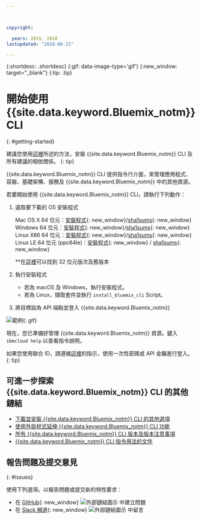 ```yaml
---



copyright:

  years: 2015, 2018
lastupdated: "2018-06-21"

---
```



{:shortdesc: .shortdesc}
{:gif: data-image-type='gif'}
{:new_window: target="_blank"}
{:tip: .tip}



# 開始使用 {{site.data.keyword.Bluemix_notm}} CLI
{: #getting-started}

建議您使用[這裡](/docs/cli/index.html)所述的方法，安裝 {{site.data.keyword.Bluemix_notm}} CLI 及所有建議的相依關係。
{: tip}


{{site.data.keyword.Bluemix_notm}} CLI 提供指令行介面，來管理應用程式、容器、基礎架構、服務及 {{site.data.keyword.Bluemix_notm}} 中的其他資源。


若要開始使用 {{site.data.keyword.Bluemix_notm}} CLI，請執行下列動作：

1. 選取要下載的 OS 安裝程式

   Mac OS X 64 位元：[安裝程式](https://clis.ng.bluemix.net/download/bluemix-cli/latest/osx){: new_window}/[sha1sums](https://clis.ng.bluemix.net/download/bluemix-cli/latest/osx/checksum){: new_window} <br>
   Windows 64 位元：[安裝程式](https://clis.ng.bluemix.net/download/bluemix-cli/latest/win64){: new_window}/[sha1sums](https://clis.ng.bluemix.net/download/bluemix-cli/latest/win64/checksum){: new_window} <br>
   Linux X86 64 位元：[安裝程式](https://clis.ng.bluemix.net/download/bluemix-cli/latest/linux64){: new_window}/[sha1sums](https://clis.ng.bluemix.net/download/bluemix-cli/latest/linux64/checksum){: new_window} <br>
   Linux LE 64 位元 (ppc64le)：[安裝程式](https://clis.ng.bluemix.net/download/bluemix-cli/latest/ppc64le){: new_window} / [sha1sums](https://clis.ng.bluemix.net/download/bluemix-cli/latest/ppc64le/checksum){: new_window} <br>

   **在[這裡](all_versions.html)可以找到 32 位元版次及舊版本

1. 執行安裝程式
   * 若為 macOS 及 Windows，執行安裝程式。
   * 若為 Linux，擷取套件並執行 `install_bluemix_cli` Script。

1. 將目標設為 API 端點並登入 {{site.data.keyword.Bluemix_notm}}

  ![範例](example.gif){: gif}

現在，您已準備好管理 {{site.data.keyword.Bluemix_notm}} 資源。鍵入 `ibmcloud help` 以查看指令說明。

如果您使用聯合 ID，請遵循[這裡](https://console.bluemix.net/docs/iam/login_fedid.html#federated_id)的指示，使用一次性密碼或 API 金鑰進行登入。
{: tip}

## 可進一步探索 {{site.data.keyword.Bluemix_notm}} CLI 的其他鏈結

* [下載並安裝 {{site.data.keyword.Bluemix_notm}} CLI 的其他選項](download_cli.html)
* [使用外掛程式延伸 {{site.data.keyword.Bluemix_notm}} CLI 功能](extend_cli.html)
* [所有 {{site.data.keyword.Bluemix_notm}} CLI 版本及版本注意事項](all_versions.html)
* [{{site.data.keyword.Bluemix_notm}} CLI 指令用法的文件](bx_cli.html)


## 報告問題及提交意見
{: #issues}

使用下列選項，以報告問題或提交新的特性要求：
 * 在 [GitHub](https://github.com/IBM-Bluemix/bluemix-cli-release/issues){: new_window} ![外部鏈結圖示](../../../icons/launch-glyph.svg) 中建立問題
 * 在 [Slack 頻道](https://dwopen.slack.com/messages/bluemix-cli/){: new_window} ![外部鏈結圖示](../../../icons/launch-glyph.svg) 中留言
